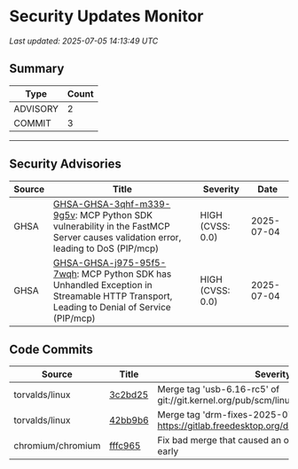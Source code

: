 # Security Updates Monitor

*Last updated: 2025-07-05 14:13:49 UTC*

## Summary
| Type | Count |
|------|-------|
| ADVISORY | 2 |
| COMMIT | 3 |

---

## Security Advisories

| Source | Title | Severity | Date |
|--------|-------|----------|------|
| GHSA | [GHSA-GHSA-3qhf-m339-9g5v](https://github.com/advisories/GHSA-3qhf-m339-9g5v): MCP Python SDK vulnerability in the FastMCP Server causes validation error, leading to DoS (PIP/mcp) | HIGH (CVSS: 0.0) | 2025-07-04 |
| GHSA | [GHSA-GHSA-j975-95f5-7wqh](https://github.com/advisories/GHSA-j975-95f5-7wqh): MCP Python SDK has Unhandled Exception in Streamable HTTP Transport, Leading to Denial of Service (PIP/mcp) | HIGH (CVSS: 0.0) | 2025-07-04 |

## Code Commits

| Source | Title | Severity | Date |
|--------|-------|----------|------|
| torvalds/linux | [3c2bd25](https://github.com/torvalds/linux/commit/3c2bd251d2039ce2778c35ced5ef47b3a379f5df) | Merge tag 'usb-6.16-rc5' of git://git.kernel.org/pub/scm/linux/kernel/git/gregkh/usb | 2025-07-04 |
| torvalds/linux | [42bb9b6](https://github.com/torvalds/linux/commit/42bb9b630c4c6c0964cddca98d9d30aa992826de) | Merge tag 'drm-fixes-2025-07-04' of https://gitlab.freedesktop.org/drm/kernel | 2025-07-04 |
| chromium/chromium | [fffc965](https://github.com/chromium/chromium/commit/fffc965d9350a3b9f0d642b1d62d34507c4c3a16) | Fix bad merge that caused an object to be deleted early | 2025-07-04 |

